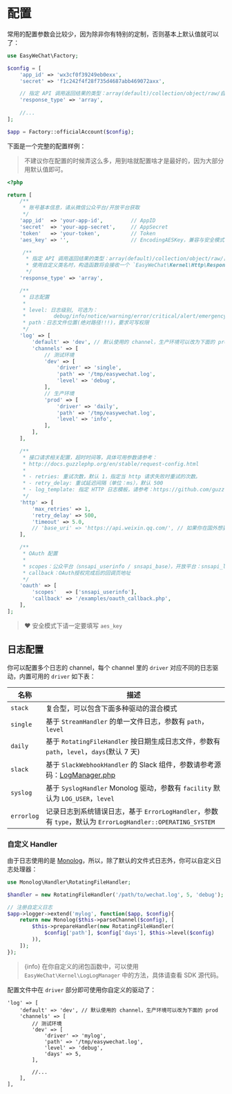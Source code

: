 # 配置

常用的配置参数会比较少，因为除非你有特别的定制，否则基本上默认值就可以了：

```php
use EasyWeChat\Factory;

$config = [
    'app_id' => 'wx3cf0f39249eb0exx',
    'secret' => 'f1c242f4f28f735d4687abb469072axx',

    // 指定 API 调用返回结果的类型：array(default)/collection/object/raw/自定义类名
    'response_type' => 'array',
    
    //...
];

$app = Factory::officialAccount($config);
```

下面是一个完整的配置样例：

> 不建议你在配置的时候弄这么多，用到啥就配置啥才是最好的，因为大部分用默认值即可。

```php
<?php

return [
    /**
     * 账号基本信息，请从微信公众平台/开放平台获取
     */
    'app_id'  => 'your-app-id',         // AppID
    'secret'  => 'your-app-secret',     // AppSecret
    'token'   => 'your-token',          // Token
    'aes_key' => '',                    // EncodingAESKey，兼容与安全模式下请一定要填写！！！

     /**
      * 指定 API 调用返回结果的类型：array(default)/collection/object/raw/自定义类名
      * 使用自定义类名时，构造函数将会接收一个 `EasyWeChat\Kernel\Http\Response` 实例
      */
    'response_type' => 'array',

    /**
     * 日志配置
     *
     * level: 日志级别, 可选为：
     *         debug/info/notice/warning/error/critical/alert/emergency
     * path：日志文件位置(绝对路径!!!)，要求可写权限
     */
    'log' => [
        'default' => 'dev', // 默认使用的 channel，生产环境可以改为下面的 prod
        'channels' => [
            // 测试环境
            'dev' => [
                'driver' => 'single',
                'path' => '/tmp/easywechat.log',
                'level' => 'debug',
            ],
            // 生产环境
            'prod' => [
                'driver' => 'daily',
                'path' => '/tmp/easywechat.log',
                'level' => 'info',
            ],
        ],
    ],

    /**
     * 接口请求相关配置，超时时间等，具体可用参数请参考：
     * http://docs.guzzlephp.org/en/stable/request-config.html
     *
     * - retries: 重试次数，默认 1，指定当 http 请求失败时重试的次数。
     * - retry_delay: 重试延迟间隔（单位：ms），默认 500
     * - log_template: 指定 HTTP 日志模板，请参考：https://github.com/guzzle/guzzle/blob/master/src/MessageFormatter.php
     */
    'http' => [
        'max_retries' => 1,
        'retry_delay' => 500,
        'timeout' => 5.0,
        // 'base_uri' => 'https://api.weixin.qq.com/', // 如果你在国外想要覆盖默认的 url 的时候才使用，根据不同的模块配置不同的 uri
    ],

    /**
     * OAuth 配置
     *
     * scopes：公众平台（snsapi_userinfo / snsapi_base），开放平台：snsapi_login
     * callback：OAuth授权完成后的回调页地址
     */
    'oauth' => [
        'scopes'   => ['snsapi_userinfo'],
        'callback' => '/examples/oauth_callback.php',
    ],
];
```

> :heart: 安全模式下请一定要填写 `aes_key`

## 日志配置

你可以配置多个日志的 channel，每个 channel 里的 `driver` 对应不同的日志驱动，内置可用的 `driver` 如下表：

名称 | 描述
------------- | -------------
`stack` | 复合型，可以包含下面多种驱动的混合模式
`single` | 基于 `StreamHandler` 的单一文件日志，参数有 `path`，`level`
`daily` | 基于 `RotatingFileHandler` 按日期生成日志文件，参数有 `path`，`level`，`days`(默认 7 天)
`slack` | 基于 `SlackWebhookHandler` 的 Slack 组件，参数请参考源码：[LogManager.php](https://github.com/overtrue/wechat/blob/master/src/Kernel/Log/LogManager.php#L247)
`syslog` | 基于 `SyslogHandler` Monolog 驱动，参数有 `facility` 默认为 `LOG_USER`，`level`
`errorlog` | 记录日志到系统错误日志，基于 `ErrorLogHandler`，参数有 `type`，默认为 `ErrorLogHandler::OPERATING_SYSTEM`

### 自定义 Handler

由于日志使用的是 [Monolog](https://github.com/Seldaek/monolog)，所以，除了默认的文件式日志外，你可以自定义日志处理器：

```php
use Monolog\Handler\RotatingFileHandler;

$handler = new RotatingFileHandler('/path/to/wechat.log', 5, 'debug');

// 注册自定义日志
$app->logger->extend('mylog', function($app, $config){
    return new Monolog($this->parseChannel($config), [
        $this->prepareHandler(new RotatingFileHandler(
            $config['path'], $config['days'], $this->level($config)
        )),
    ]);
});
```

> {info} 在你自定义的闭包函数中，可以使用 `EasyWeChat\Kernel\LogLogManager` 中的方法，具体请查看 SDK 源代码。

配置文件中在 `driver` 部分即可使用你自定义的驱动了：

```
'log' => [
    'default' => 'dev', // 默认使用的 channel，生产环境可以改为下面的 prod
    'channels' => [
        // 测试环境
        'dev' => [
            'driver' => 'mylog',
            'path' => '/tmp/easywechat.log',
            'level' => 'debug', 
            'days' => 5,
        ],

        //...
    ],
],
```

